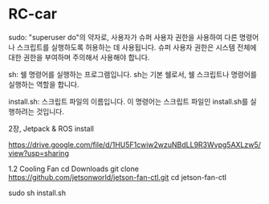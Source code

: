 # RC-car
sudo: "superuser do"의 약자로, 사용자가 슈퍼 사용자 권한을 사용하여 다른 명령어나 스크립트를 실행하도록 허용하는 데 사용됩니다. 슈퍼 사용자 권한은 시스템 전체에 대한 권한을 부여하며 주의해서 사용해야 합니다.

sh: 쉘 명령어를 실행하는 프로그램입니다. sh는 기본 쉘로서, 쉘 스크립트나 명령어를 실행하는 역할을 합니다.

install.sh: 스크립트 파일의 이름입니다. 이 명령어는 스크립트 파일인 install.sh를 실행하려는 것입니다.

2장, Jetpack & ROS install

https://drive.google.com/file/d/1HU5F1cwiw2wzuNBdLL9R3Wvpg5AXLzw5/view?usp=sharing

1.2 Cooling Fan
cd Downloads
git clone https://github.com/jetsonworld/jetson-fan-ctl.git
cd jetson-fan-ctl

sudo sh install.sh
